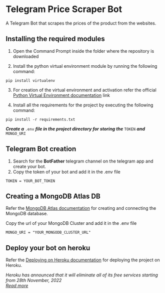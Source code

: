 # Telegram Price Scraper Bot

A Telegram Bot that scrapes the prices of the product from the websites.

## Installing the required modules

1) Open the Command Prompt inside the folder where the repository is downloaded

2) Install the python virtual environment module by running the following command:
```
pip install virtualenv
```
3) For creation of the virtual environment and activation refer the official
[Python Virtual Environment documentation](https://virtualenv.pypa.io/en/latest/) link

4) Install all the requirements for the project by executing the following command:
```
pip install -r requirements.txt
```

___Create a___ `.env` ___file in the project directory for storing the___ `TOKEN` ___and___ `MONGO_URI`

## Telegram Bot creation
1) Search for the **BotFather** telegram channel on the telegram app and create your bot.
2) Copy the token of your bot and add it in the .env file
```
TOKEN = YOUR_BOT_TOKEN
```

## Creating a MongoDB Atlas DB
Refer the [MongoDB Atlas documentation](https://www.mongodb.com/docs/atlas/getting-started/) for creating and connecting the MongoDB database.

Copy the url of your MongoDB Cluster and add it in the .env file
```
MONGO_URI = "YOUR_MONGODB_CLUSTER_URL"
```

## Deploy your bot on heroku
Refer the [Deploying on Heroku documentation](https://devcenter.heroku.com/categories/deployment) for deploying the project on Heroku.

_Heroku has announced that it will eliminate all of its free services starting from 28th November, 2022\
[Read more](https://help.heroku.com/RSBRUH58/removal-of-heroku-free-product-plans-faq)_